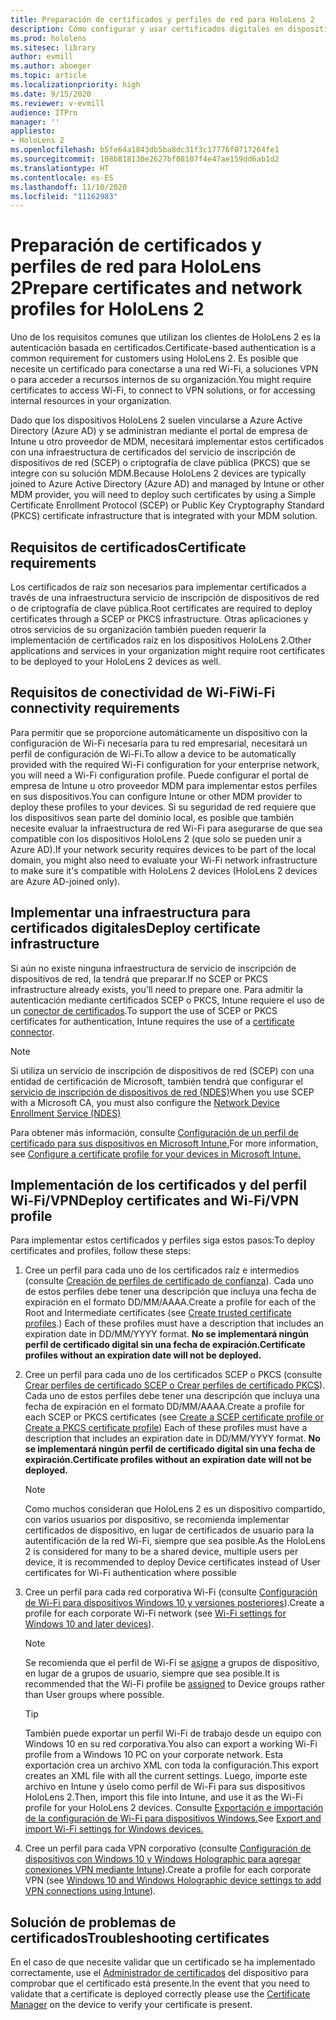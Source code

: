 ```yaml
---
title: Preparación de certificados y perfiles de red para HoloLens 2
description: Cómo configurar y usar certificados digitales en dispositivos HoloLens 2
ms.prod: hololens
ms.sitesec: library
author: evmill
ms.author: aboeger
ms.topic: article
ms.localizationpriority: high
ms.date: 9/15/2020
ms.reviewer: v-evmill
audience: ITPro
manager: ''
appliesto:
- HoloLens 2
ms.openlocfilehash: b5fe64a1843db5ba8dc31f3c17776f0717264fe1
ms.sourcegitcommit: 108b818130e2627bf08107f4e47ae159dd6ab1d2
ms.translationtype: HT
ms.contentlocale: es-ES
ms.lasthandoff: 11/10/2020
ms.locfileid: "11162983"
---
```

# <span data-ttu-id="7a077-103">Preparación de certificados y perfiles de red para HoloLens 2</span><span class="sxs-lookup"><span data-stu-id="7a077-103">Prepare certificates and network profiles for HoloLens 2</span></span>

<span data-ttu-id="7a077-104">Uno de los requisitos comunes que utilizan los clientes de HoloLens 2 es la autenticación basada en certificados.</span><span class="sxs-lookup"><span data-stu-id="7a077-104">Certificate-based authentication is a common requirement for customers using HoloLens 2.</span></span> <span data-ttu-id="7a077-105">Es posible que necesite un certificado para conectarse a una red Wi-Fi, a soluciones VPN o para acceder a recursos internos de su organización.</span><span class="sxs-lookup"><span data-stu-id="7a077-105">You might require certificates to access Wi-Fi, to connect to VPN solutions, or for accessing internal resources in your organization.</span></span>

<span data-ttu-id="7a077-106">Dado que los dispositivos HoloLens 2 suelen vincularse a Azure Active Directory (Azure AD) y se administran mediante el portal de empresa de Intune u otro proveedor de MDM, necesitará implementar estos certificados con una infraestructura de certificados del servicio de inscripción de dispositivos de red (SCEP) o criptografía de clave pública (PKCS) que se integre con su solución MDM.</span><span class="sxs-lookup"><span data-stu-id="7a077-106">Because HoloLens 2 devices are typically joined to Azure Active Directory (Azure AD) and managed by Intune or other MDM provider, you will need to deploy such certificates by using a Simple Certificate Enrollment Protocol (SCEP) or Public Key Cryptography Standard (PKCS) certificate infrastructure that is integrated with your MDM solution.</span></span>

## <span data-ttu-id="7a077-107">Requisitos de certificados</span><span class="sxs-lookup"><span data-stu-id="7a077-107">Certificate requirements</span></span>
<span data-ttu-id="7a077-108">Los certificados de raíz son necesarios para implementar certificados a través de una infraestructura servicio de inscripción de dispositivos de red o de criptografía de clave pública.</span><span class="sxs-lookup"><span data-stu-id="7a077-108">Root certificates are required to deploy certificates through a SCEP or PKCS infrastructure.</span></span> <span data-ttu-id="7a077-109">Otras aplicaciones y otros servicios de su organización también pueden requerir la implementación de certificados raíz en los dispositivos HoloLens 2.</span><span class="sxs-lookup"><span data-stu-id="7a077-109">Other applications and services in your organization might require root certificates to be deployed to your HoloLens 2 devices as well.</span></span> 

## <span data-ttu-id="7a077-110">Requisitos de conectividad de Wi-Fi</span><span class="sxs-lookup"><span data-stu-id="7a077-110">Wi-Fi connectivity requirements</span></span>
<span data-ttu-id="7a077-111">Para permitir que se proporcione automáticamente un dispositivo con la configuración de Wi-Fi necesaria para tu red empresarial, necesitará un perfil de configuración de Wi-Fi.</span><span class="sxs-lookup"><span data-stu-id="7a077-111">To allow a device to be automatically provided with the required Wi-Fi configuration for your enterprise network, you will need a Wi-Fi configuration profile.</span></span> <span data-ttu-id="7a077-112">Puede configurar el portal de empresa de Intune u otro proveedor MDM para implementar estos perfiles en sus dispositivos.</span><span class="sxs-lookup"><span data-stu-id="7a077-112">You can configure Intune or other MDM provider to deploy these profiles to your devices.</span></span> <span data-ttu-id="7a077-113">Si su seguridad de red requiere que los dispositivos sean parte del dominio local, es posible que también necesite evaluar la infraestructura de red Wi-Fi para asegurarse de que sea compatible con los dispositivos HoloLens 2 (que solo se pueden unir a Azure AD).</span><span class="sxs-lookup"><span data-stu-id="7a077-113">If your network security requires devices to be part of the local domain, you might also need to evaluate your Wi-Fi network infrastructure to make sure it's compatible with HoloLens 2 devices (HoloLens 2 devices are Azure AD-joined only).</span></span>

## <span data-ttu-id="7a077-114">Implementar una infraestructura para certificados digitales</span><span class="sxs-lookup"><span data-stu-id="7a077-114">Deploy certificate infrastructure</span></span>
<span data-ttu-id="7a077-115">Si aún no existe ninguna infraestructura de servicio de inscripción de dispositivos de red, la tendrá que preparar.</span><span class="sxs-lookup"><span data-stu-id="7a077-115">If no SCEP or PKCS infrastructure already exists, you'll need to prepare one.</span></span> <span data-ttu-id="7a077-116">Para admitir la autenticación mediante certificados SCEP o PKCS, Intune requiere el uso de un [conector de certificados](https://docs.microsoft.com/mem/intune/protect/certificate-connectors).</span><span class="sxs-lookup"><span data-stu-id="7a077-116">To support the use of SCEP or PKCS certificates for authentication, Intune requires the use of a [certificate connector](https://docs.microsoft.com/mem/intune/protect/certificate-connectors).</span></span>

> [!NOTE]
> <span data-ttu-id="7a077-117">Si utiliza un servicio de inscripción de dispositivos de red (SCEP) con una entidad de certificación de Microsoft, también tendrá que configurar el [servicio de inscripción de dispositivos de red (NDES)](https://docs.microsoft.com/mem/intune/protect/certificates-scep-configure#set-up-ndes)</span><span class="sxs-lookup"><span data-stu-id="7a077-117">When you use SCEP with a Microsoft CA, you must also configure the [Network Device Enrollment Service (NDES)](https://docs.microsoft.com/mem/intune/protect/certificates-scep-configure#set-up-ndes)</span></span>

<span data-ttu-id="7a077-118">Para obtener más información, consulte [Configuración de un perfil de certificado para sus dispositivos en Microsoft Intune.](https://docs.microsoft.com/intune/certificates-configure)</span><span class="sxs-lookup"><span data-stu-id="7a077-118">For more information, see [Configure a certificate profile for your devices in Microsoft Intune.](https://docs.microsoft.com/intune/certificates-configure)</span></span>

## <span data-ttu-id="7a077-119">Implementación de los certificados y del perfil Wi-Fi/VPN</span><span class="sxs-lookup"><span data-stu-id="7a077-119">Deploy certificates and Wi-Fi/VPN profile</span></span>
<span data-ttu-id="7a077-120">Para implementar estos certificados y perfiles siga estos pasos:</span><span class="sxs-lookup"><span data-stu-id="7a077-120">To deploy certificates and profiles, follow these steps:</span></span>
1.  <span data-ttu-id="7a077-121">Cree un perfil para cada uno de los certificados raíz e intermedios (consulte [Creación de perfiles de certificado de confianza](https://docs.microsoft.com/intune/protect/certificates-configure#create-trusted-certificate-profiles)). Cada uno de estos perfiles debe tener una descripción que incluya una fecha de expiración en el formato DD/MM/AAAA.</span><span class="sxs-lookup"><span data-stu-id="7a077-121">Create a profile for each of the Root and Intermediate certificates (see [Create trusted certificate profiles](https://docs.microsoft.com/intune/protect/certificates-configure#create-trusted-certificate-profiles).) Each of these profiles must have a description that includes an expiration date in DD/MM/YYYY format.</span></span> **<span data-ttu-id="7a077-122">No se implementará ningún perfil de certificado digital sin una fecha de expiración.</span><span class="sxs-lookup"><span data-stu-id="7a077-122">Certificate profiles without an expiration date will not be deployed.</span></span>**
1.  <span data-ttu-id="7a077-123">Cree un perfil para cada uno de los certificados SCEP o PKCS (consulte [Crear perfiles de certificado SCEP o Crear perfiles de certificado PKCS](https://docs.microsoft.com/intune/protect/certficates-pfx-configure#create-a-pkcs-certificate-profile)). Cada uno de estos perfiles debe tener una descripción que incluya una fecha de expiración en el formato DD/MM/AAAA.</span><span class="sxs-lookup"><span data-stu-id="7a077-123">Create a profile for each SCEP or PKCS certificates (see [Create a SCEP certificate profile or Create a PKCS certificate profile](https://docs.microsoft.com/intune/protect/certficates-pfx-configure#create-a-pkcs-certificate-profile)) Each of these profiles must have a description that includes an expiration date in DD/MM/YYYY format.</span></span> **<span data-ttu-id="7a077-124">No se implementará ningún perfil de certificado digital sin una fecha de expiración.</span><span class="sxs-lookup"><span data-stu-id="7a077-124">Certificate profiles without an expiration date will not be deployed.</span></span>**

    > [!NOTE]
    > <span data-ttu-id="7a077-125">Como muchos consideran que HoloLens 2 es un dispositivo compartido, con varios usuarios por dispositivo, se recomienda implementar certificados de dispositivo, en lugar de certificados de usuario para la autentificación de la red Wi-Fi, siempre que sea posible.</span><span class="sxs-lookup"><span data-stu-id="7a077-125">As the HoloLens 2 is considered for many to be a shared device, multiple users per device, it is recommended to deploy Device certificates instead of User certificates for Wi-Fi authentication where possible</span></span>

3.  <span data-ttu-id="7a077-126">Cree un perfil para cada red corporativa Wi-Fi (consulte [Configuración de Wi-Fi para dispositivos Windows 10 y versiones posteriores](https://docs.microsoft.com/intune/wi-fi-settings-windows)).</span><span class="sxs-lookup"><span data-stu-id="7a077-126">Create a profile for each corporate Wi-Fi network (see [Wi-Fi settings for Windows 10 and later devices](https://docs.microsoft.com/intune/wi-fi-settings-windows)).</span></span> 
    > [!NOTE]
    > <span data-ttu-id="7a077-127">Se recomienda que el perfil de Wi-Fi se [asigne](https://docs.microsoft.com/mem/intune/configuration/device-profile-assign) a grupos de dispositivo, en lugar de a grupos de usuario, siempre que sea posible.</span><span class="sxs-lookup"><span data-stu-id="7a077-127">It is recommended that the Wi-Fi profile be [assigned](https://docs.microsoft.com/mem/intune/configuration/device-profile-assign) to Device groups rather than User groups where possible.</span></span> 

    > [!TIP]
    > <span data-ttu-id="7a077-128">También puede exportar un perfil Wi-Fi de trabajo desde un equipo con Windows 10 en su red corporativa.</span><span class="sxs-lookup"><span data-stu-id="7a077-128">You also can export a working Wi-Fi profile from a Windows 10 PC on your corporate network.</span></span> <span data-ttu-id="7a077-129">Esta exportación crea un archivo XML con toda la configuración.</span><span class="sxs-lookup"><span data-stu-id="7a077-129">This export creates an XML file with all the current settings.</span></span> <span data-ttu-id="7a077-130">Luego, importe este archivo en Intune y úselo como perfil de Wi-Fi para sus dispositivos HoloLens 2.</span><span class="sxs-lookup"><span data-stu-id="7a077-130">Then, import this file into Intune, and use it as the Wi-Fi profile for your HoloLens 2 devices.</span></span> <span data-ttu-id="7a077-131">Consulte [Exportación e importación de la configuración de Wi-Fi para dispositivos Windows.](https://docs.microsoft.com/mem/intune/configuration/wi-fi-settings-import-windows-8-1)</span><span class="sxs-lookup"><span data-stu-id="7a077-131">See [Export and import Wi-Fi settings for Windows devices.](https://docs.microsoft.com/mem/intune/configuration/wi-fi-settings-import-windows-8-1)</span></span>

4.  <span data-ttu-id="7a077-132">Cree un perfil para cada VPN corporativo (consulte [Configuración de dispositivos con Windows 10 y Windows Holographic para agregar conexiones VPN mediante Intune](https://docs.microsoft.com/intune/vpn-settings-windows-10)).</span><span class="sxs-lookup"><span data-stu-id="7a077-132">Create a profile for each corporate VPN (see [Windows 10 and Windows Holographic device settings to add VPN connections using Intune](https://docs.microsoft.com/intune/vpn-settings-windows-10)).</span></span>

## <span data-ttu-id="7a077-133">Solución de problemas de certificados</span><span class="sxs-lookup"><span data-stu-id="7a077-133">Troubleshooting certificates</span></span>

<span data-ttu-id="7a077-134">En el caso de que necesite validar que un certificado se ha implementado correctamente, use el [Administrador de certificados](certificate-manager.md) del dispositivo para comprobar que el certificado está presente.</span><span class="sxs-lookup"><span data-stu-id="7a077-134">In the event that you need to validate that a certificate is deployed correctly please use the [Certificate Manager](certificate-manager.md) on the device to verify your certificate is present.</span></span>  



